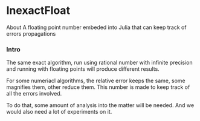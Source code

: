 # InexactFloat
About
A floating point number embeded into Julia that can keep track of errors propagations

### **Intro**

The same exact algorithm, run using rational number with infinite precision and running with floating points will produce different results. 

For some numeriacl algorithms, the relative error keeps the same, some magnifies them, other reduce them. This number is made to keep track of all the errors involved. 

To do that, some amount of analysis into the matter will be needed. And we would also need a lot of experiments on it. 